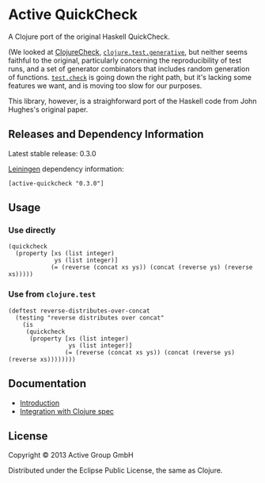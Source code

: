 # Active QuickCheck

A Clojure port of the original Haskell QuickCheck.

(We looked at
[ClojureCheck](https://bitbucket.org/kotarak/clojurecheck),
[`clojure.test.generative`](https://github.com/clojure/test.generative),
but neither seems faithful to the original, particularly concerning
the reproducibility of test runs, and a set of generator combinators
that includes random generation of functions.
[`test.check`](https://github.com/clojure/test.check) is going down
the right path, but it's lacking some features we want, and is moving
too slow for our purposes.

This library, however, is a straighforward port of the Haskell code
from John Hughes's original paper.

## Releases and Dependency Information

Latest stable release: 0.3.0

[Leiningen](https://github.com/technomancy/leiningen) dependency information:

    [active-quickcheck "0.3.0"]

## Usage


### Use directly

	(quickcheck
	  (property [xs (list integer)
				 ys (list integer)]
				(= (reverse (concat xs ys)) (concat (reverse ys) (reverse xs)))))


### Use from `clojure.test`

	(deftest reverse-distributes-over-concat
	  (testing "reverse distributes over concat"
		(is
		 (quickcheck
		  (property [xs (list integer)
					 ys (list integer)]
					(= (reverse (concat xs ys)) (concat (reverse ys) (reverse xs))))))))

## Documentation

- [Introduction](https://github.com/active-group/active-quickcheck/blob/master/doc/intro.md)
- [Integration with Clojure spec](https://github.com/active-group/active-quickcheck/blob/master/doc/spec.md)

## License

Copyright © 2013 Active Group GmbH

Distributed under the Eclipse Public License, the same as Clojure.
